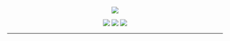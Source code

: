<p align="center">
  <img src="https://1.bp.blogspot.com/-lKJKpqe85y4/XVVYr9-WHRI/AAAAAAAAB9M/-h245-Fg-nYbZqvO0RV0tlfhxQ8sqvEawCLcBGAs/s1600/Sampler.gif">
</p>

<p align="center">
  <a href="https://twitter.com/Criticalminds0x21"><img src="https://img.shields.io/twitter/follow/criticalminds0x21?color=0ff00&label=%40Criticalminds0x21&logo=twitter&logoColor=00ff00&style=for-the-badge"></a>
  <a href="https://github.com/sponsors/Criticalminds0x21"><img src="https://img.shields.io/github/sponsors/Criticalminds0x21?color=00ff00&logoColor=00ff00&logo=github&style=for-the-badge"></a>
  <a href="https://github.com//Criticalminds0x21"><img src="https://img.shields.io/github/followers//Criticalminds0x21?color=%2300ff00&logoColor=00ff00&logo=github&style=for-the-badge"></a>
</p>

---

